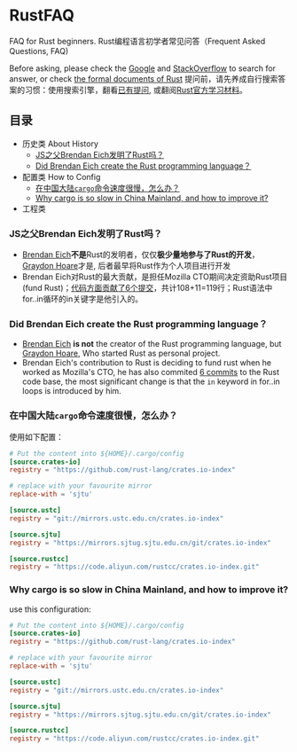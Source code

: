 # RustFAQ
FAQ for Rust beginners.
Rust编程语言初学者常见问答（Frequent Asked Questions, FAQ)

Before asking, please check the [Google](https://www.google.com) and [StackOverflow](https://stackoverflow.com) to search for answer, or check [the formal documents of Rust](https://www.rust-lang.org/learn)
提问前，请先养成自行搜索答案的习惯：使用搜索引擎，翻看[已有提问](https://stackoverflow.com), 或翻阅[Rust官方学习材料](https://www.rust-lang.org/zh-CN/learn)。

## 目录
- 历史类 About History
  - [JS之父Brendan Eich发明了Rust吗？](#js之父brendan-eich发明了rust吗)
  - [Did Brendan Eich create the Rust programming language？](#did-brendan-eich-create-the-rust-programming-language)
- 配置类 How to Config
  - [在中国大陆`cargo`命令速度很慢，怎么办？](#在中国大陆`cargo`命令速度很慢，怎么办)
  - [Why cargo is so slow in China Mainland, and how to improve it?](#why-cargo-is-so-slow-in-china-mainland-and-how-to-improve-it)
- 工程类


### JS之父Brendan Eich发明了Rust吗？
- [Brendan Eich](https://en.wikipedia.org/wiki/Brendan_Eich)**不是**Rust的发明者，仅仅**极少量地参与了Rust的开发**，
  [Graydon Hoare](https://everipedia.org/wiki/lang_en/graydon-hoare/)才是, 后者最早将Rust作为个人项目进行开发
- Brendan Eich对Rust的最大贡献，是担任Mozilla CTO期间决定资助Rust项目(fund Rust)；[代码方面贡献了6个提交](https://github.com/graydon/rust-prehistory/commits?author=BrendanEich)，共计108+11=119行；Rust语法中for..in循环的in关键字是他引入的。

### Did Brendan Eich create the Rust programming language？
- [Brendan Eich](https://en.wikipedia.org/wiki/Brendan_Eich) **is not** the creator of the Rust programming
  language, but [Graydon Hoare](https://everipedia.org/wiki/lang_en/graydon-hoare/), Who started Rust as personal project.
- Brendan Eich's contribution to Rust is deciding to fund rust when he worked as Mozilla's CTO, he has also commited [6 commits](https://github.com/graydon/rust-prehistory/commits?author=BrendanEich) to the Rust code base, the most significant change is that the `in` keyword in for..in loops is introduced by him.


### 在中国大陆`cargo`命令速度很慢，怎么办？
使用如下配置：
```toml
# Put the content into ${HOME}/.cargo/config
[source.crates-io]
registry = "https://github.com/rust-lang/crates.io-index"

# replace with your favourite mirror
replace-with = 'sjtu'

[source.ustc]
registry = "git://mirrors.ustc.edu.cn/crates.io-index"

[source.sjtu]
registry = "https://mirrors.sjtug.sjtu.edu.cn/git/crates.io-index"

[source.rustcc]
registry = "https://code.aliyun.com/rustcc/crates.io-index.git"
```

### Why cargo is so slow in China Mainland, and how to improve it?
use this configuration:
```toml
# Put the content into ${HOME}/.cargo/config
[source.crates-io]
registry = "https://github.com/rust-lang/crates.io-index"

# replace with your favourite mirror
replace-with = 'sjtu'

[source.ustc]
registry = "git://mirrors.ustc.edu.cn/crates.io-index"

[source.sjtu]
registry = "https://mirrors.sjtug.sjtu.edu.cn/git/crates.io-index"

[source.rustcc]
registry = "https://code.aliyun.com/rustcc/crates.io-index.git"
```
